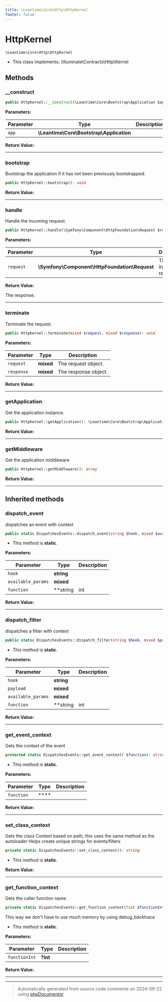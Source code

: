 ```yaml
---
title: \Leantime\Core\Http\HttpKernel
footer: false
---
```


# HttpKernel




`\Leantime\Core\Http\HttpKernel`

* This class implements: \Illuminate\Contracts\Http\Kernel



## Methods

### __construct



```php
public HttpKernel::__construct(\Leantime\Core\Bootstrap\Application $app): mixed
```








**Parameters:**

| Parameter | Type | Description |
|-----------|------|-------------|
| `app` | **\Leantime\Core\Bootstrap\Application** |  |


**Return Value:**





---
### bootstrap

Bootstrap the application if it has not been previously bootstrapped.

```php
public HttpKernel::bootstrap(): void
```









**Return Value:**





---
### handle

Handle the incoming request.

```php
public HttpKernel::handle(\Symfony\Component\HttpFoundation\Request $request): \Symfony\Component\HttpFoundation\Response
```








**Parameters:**

| Parameter | Type | Description |
|-----------|------|-------------|
| `request` | **\Symfony\Component\HttpFoundation\Request** | The incoming request. |


**Return Value:**

The response.



---
### terminate

Terminate the request.

```php
public HttpKernel::terminate(mixed $request, mixed $response): void
```








**Parameters:**

| Parameter | Type | Description |
|-----------|------|-------------|
| `request` | **mixed** | The request object. |
| `response` | **mixed** | The response object. |


**Return Value:**





---
### getApplication

Get the application instance.

```php
public HttpKernel::getApplication(): \Leantime\Core\Bootstrap\Application
```









**Return Value:**





---
### getMiddleware

Get the application middleware

```php
public HttpKernel::getMiddleware(): array
```









**Return Value:**





---


## Inherited methods

### dispatch_event

dispatches an event with context

```php
public static DispatchesEvents::dispatch_event(string $hook, mixed $available_params = [], string|int|null $function = null): void
```



* This method is **static**.




**Parameters:**

| Parameter | Type | Description |
|-----------|------|-------------|
| `hook` | **string** |  |
| `available_params` | **mixed** |  |
| `function` | **string|int|null** |  |


**Return Value:**





---
### dispatch_filter

dispatches a filter with context

```php
public static DispatchesEvents::dispatch_filter(string $hook, mixed $payload, mixed $available_params = [], string|int|null $function = null): mixed
```



* This method is **static**.




**Parameters:**

| Parameter | Type | Description |
|-----------|------|-------------|
| `hook` | **string** |  |
| `payload` | **mixed** |  |
| `available_params` | **mixed** |  |
| `function` | **string|int|null** |  |


**Return Value:**





---
### get_event_context

Gets the context of the event

```php
protected static DispatchesEvents::get_event_context( $function): string
```



* This method is **static**.




**Parameters:**

| Parameter | Type | Description |
|-----------|------|-------------|
| `function` | **** |  |


**Return Value:**





---
### set_class_context

Gets the class Context based on path, this uses the same method as the autoloader
Helps create unique strings for events/filters

```php
private static DispatchesEvents::set_class_context(): string
```



* This method is **static**.





**Return Value:**





---
### get_function_context

Gets the caller function name

```php
private static DispatchesEvents::get_function_context(?int $functionInt = null): string
```

This way we don't have to use much memory by using debug_backtrace

* This method is **static**.




**Parameters:**

| Parameter | Type | Description |
|-----------|------|-------------|
| `functionInt` | **?int** |  |


**Return Value:**





---


---
> Automatically generated from source code comments on 2024-09-22 using [phpDocumentor](http://www.phpdoc.org/)
